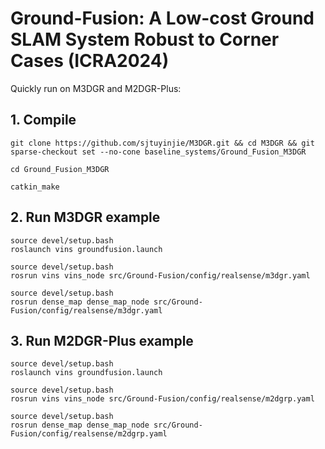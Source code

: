 # Ground-Fusion: A Low-cost Ground SLAM System Robust to Corner Cases (ICRA2024)
Quickly run on M3DGR and M2DGR-Plus:

## 1. Compile
```
git clone https://github.com/sjtuyinjie/M3DGR.git && cd M3DGR && git sparse-checkout set --no-cone baseline_systems/Ground_Fusion_M3DGR

cd Ground_Fusion_M3DGR

catkin_make
```

## 2. Run M3DGR example
```
source devel/setup.bash
roslaunch vins groundfusion.launch

source devel/setup.bash
rosrun vins vins_node src/Ground-Fusion/config/realsense/m3dgr.yaml

source devel/setup.bash
rosrun dense_map dense_map_node src/Ground-Fusion/config/realsense/m3dgr.yaml
```

## 3. Run M2DGR-Plus example
```
source devel/setup.bash
roslaunch vins groundfusion.launch

source devel/setup.bash
rosrun vins vins_node src/Ground-Fusion/config/realsense/m2dgrp.yaml

source devel/setup.bash
rosrun dense_map dense_map_node src/Ground-Fusion/config/realsense/m2dgrp.yaml
```
